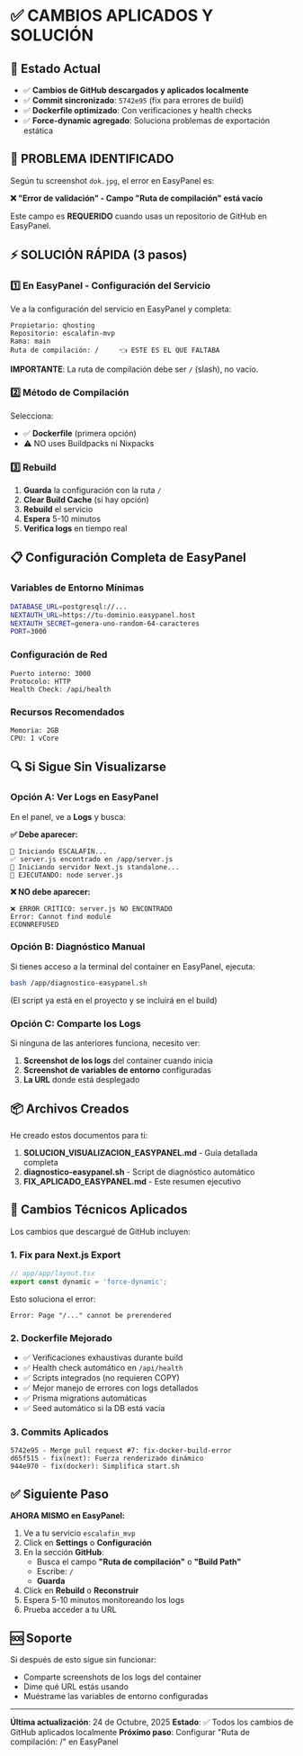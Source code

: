 
# ✅ CAMBIOS APLICADOS Y SOLUCIÓN

## 🎉 Estado Actual

- ✅ **Cambios de GitHub descargados y aplicados localmente**
- ✅ **Commit sincronizado**: `5742e95` (fix para errores de build)
- ✅ **Dockerfile optimizado**: Con verificaciones y health checks
- ✅ **Force-dynamic agregado**: Soluciona problemas de exportación estática

## 🔧 PROBLEMA IDENTIFICADO

Según tu screenshot `dok.jpg`, el error en EasyPanel es:

**❌ "Error de validación" - Campo "Ruta de compilación" está vacío**

Este campo es **REQUERIDO** cuando usas un repositorio de GitHub en EasyPanel.

## ⚡ SOLUCIÓN RÁPIDA (3 pasos)

### 1️⃣ En EasyPanel - Configuración del Servicio

Ve a la configuración del servicio en EasyPanel y completa:

```
Propietario: qhosting
Repositorio: escalafin-mvp
Rama: main
Ruta de compilación: /     👈 ESTE ES EL QUE FALTABA
```

**IMPORTANTE**: La ruta de compilación debe ser `/` (slash), no vacío.

### 2️⃣ Método de Compilación

Selecciona:
- ✅ **Dockerfile** (primera opción)
- ⚠️ NO uses Buildpacks ni Nixpacks

### 3️⃣ Rebuild

1. **Guarda** la configuración con la ruta `/`
2. **Clear Build Cache** (si hay opción)
3. **Rebuild** el servicio
4. **Espera** 5-10 minutos
5. **Verifica logs** en tiempo real

## 📋 Configuración Completa de EasyPanel

### Variables de Entorno Mínimas

```bash
DATABASE_URL=postgresql://...
NEXTAUTH_URL=https://tu-dominio.easypanel.host
NEXTAUTH_SECRET=genera-uno-random-64-caracteres
PORT=3000
```

### Configuración de Red

```
Puerto interno: 3000
Protocolo: HTTP
Health Check: /api/health
```

### Recursos Recomendados

```
Memoria: 2GB
CPU: 1 vCore
```

## 🔍 Si Sigue Sin Visualizarse

### Opción A: Ver Logs en EasyPanel

En el panel, ve a **Logs** y busca:

**✅ Debe aparecer:**
```
🚀 Iniciando ESCALAFIN...
✅ server.js encontrado en /app/server.js
🚀 Iniciando servidor Next.js standalone...
🎉 EJECUTANDO: node server.js
```

**❌ NO debe aparecer:**
```
❌ ERROR CRITICO: server.js NO ENCONTRADO
Error: Cannot find module
ECONNREFUSED
```

### Opción B: Diagnóstico Manual

Si tienes acceso a la terminal del container en EasyPanel, ejecuta:

```bash
bash /app/diagnostico-easypanel.sh
```

(El script ya está en el proyecto y se incluirá en el build)

### Opción C: Comparte los Logs

Si ninguna de las anteriores funciona, necesito ver:

1. **Screenshot de los logs** del container cuando inicia
2. **Screenshot de variables de entorno** configuradas
3. **La URL** donde está desplegado

## 📦 Archivos Creados

He creado estos documentos para ti:

1. **SOLUCION_VISUALIZACION_EASYPANEL.md** - Guía detallada completa
2. **diagnostico-easypanel.sh** - Script de diagnóstico automático
3. **FIX_APLICADO_EASYPANEL.md** - Este resumen ejecutivo

## 🚀 Cambios Técnicos Aplicados

Los cambios que descargué de GitHub incluyen:

### 1. Fix para Next.js Export
```typescript
// app/app/layout.tsx
export const dynamic = 'force-dynamic';
```

Esto soluciona el error:
```
Error: Page "/..." cannot be prerendered
```

### 2. Dockerfile Mejorado

- ✅ Verificaciones exhaustivas durante build
- ✅ Health check automático en `/api/health`
- ✅ Scripts integrados (no requieren COPY)
- ✅ Mejor manejo de errores con logs detallados
- ✅ Prisma migrations automáticas
- ✅ Seed automático si la DB está vacía

### 3. Commits Aplicados

```
5742e95 - Merge pull request #7: fix-docker-build-error
d65f515 - fix(next): Fuerza renderizado dinámico
944e970 - fix(docker): Simplifica start.sh
```

## ✅ Siguiente Paso

**AHORA MISMO en EasyPanel:**

1. Ve a tu servicio `escalafin_mvp`
2. Click en **Settings** o **Configuración**
3. En la sección **GitHub**:
   - Busca el campo **"Ruta de compilación"** o **"Build Path"**
   - Escribe: `/`
   - **Guarda**
4. Click en **Rebuild** o **Reconstruir**
5. Espera 5-10 minutos monitoreando los logs
6. Prueba acceder a tu URL

## 🆘 Soporte

Si después de esto sigue sin funcionar:
- Comparte screenshots de los logs del container
- Dime qué URL estás usando
- Muéstrame las variables de entorno configuradas

---

**Última actualización**: 24 de Octubre, 2025
**Estado**: ✅ Todos los cambios de GitHub aplicados localmente
**Próximo paso**: Configurar "Ruta de compilación: /" en EasyPanel

